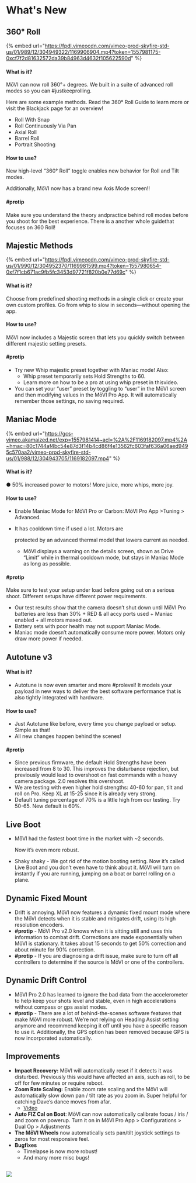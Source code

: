 # What's New

## 360° Roll

{% embed url="https://fpdl.vimeocdn.com/vimeo-prod-skyfire-std-us/01/989/12/304949322/1169906904.mp4?token=1557981175-0xcf7f2d81632572da39b84963d4632f105622590d" %}

#### What is it?

MōVI can now roll 360°+ degrees. We built in a suite of advanced roll modes so you can \#justkeeprolling.

Here are some example methods. Read the ​360° Roll Guide​ to learn more or visit the ​Blackjack​ page for an overview!

*  Roll With Snap
*  Roll Continuously Via Pan
*  Axial Roll
*  Barrel Roll
*  Portrait Shooting

#### How to use?

New high-level “360° Roll” toggle enables new behavior for Roll and Tilt modes.

Additionally, MōVI now has a brand new Axis Mode screen!!

#### \#protip

Make sure you understand the ​theory​ andpractice​ behind roll modes before you shoot for the best experience. There is a another whole guide​ that focuses on 360 Roll!

## Majestic Methods

{% embed url="https://fpdl.vimeocdn.com/vimeo-prod-skyfire-std-us/01/990/12/304952370/1169981599.mp4?token=1557980654-0xf7f1cb671ac9fb5fc3453d97721f820b0e77d69c" %}

#### What is it?

Choose from predefined shooting methods in a single click or create your own custom profiles. Go from whip to slow in seconds—without opening the app.

#### How to use?

MōVI now includes a Majestic screen that lets you quickly switch between different majestic setting presets.

#### \#protip

* Try new Whip majestic preset together with Maniac​ mode! Also:
  * Whip preset temporarily sets Hold Strengths to 60.
  * Learn more on how to be a pro at using whip preset in this ​video.​
* You can set your “user” preset by toggling to “user” in the MōVI screen and then modifying values in the MōVI Pro App. It will automatically remember those settings, no saving required.

## Maniac Mode 

{% embed url="https://gcs-vimeo.akamaized.net/exp=1557981414~acl=%2A%2F1169182097.mp4%2A~hmac=80c1744af4bc54e87d3f14b4cd86f4e13562fc603faf636a06aed9495c570aa2/vimeo-prod-skyfire-std-us/01/988/12/304943705/1169182097.mp4" %}

#### What is it?

● 50% increased power to motors! More juice, more whips, more joy.

#### How to use?

* Enable Maniac Mode for MōVI Pro or Carbon: MōVI Pro App &gt; ​Tuning &gt; Advanced.
* It has cooldown time if used a lot. Motors are

  protected by an advanced thermal model that lowers current as needed.

  * MōVI displays a warning on the details screen, shown as Drive “Limit” while in thermal cooldown mode, but stays in Maniac Mode as long as possible.

#### \#protip

Make sure to test your setup under load before going out on a serious shoot. Different setups have different power requirements.

* Our test results show that the camera doesn’t shut down until MōVI Pro batteries are less than 30% + RED & all accy ports used + Maniac enabled + all motors maxed out.
* Battery sets with poor health may not support Maniac Mode.
* Maniac mode doesn’t automatically consume more power. Motors only draw more power if needed.

## Autotune v3

#### What is it?

* Autotune is now even smarter and more \#prolevel! It models your payload in new ways to deliver the best software performance that is also tightly integrated with hardware.

#### How to use?

* Just Autotune like before, every time you change payload or setup. Simple as that!
* All new changes happen behind the scenes!

#### \#protip

* Since previous firmware, the default Hold Strengths have been increased from 8 to 30. This improves the disturbance rejection, but previously would lead to overshoot on fast commands with a heavy camera package. 2.0 resolves this overshoot.
* We are testing with even higher hold strengths: 40-60 for pan, tilt and roll on Pro. Keep XL at 15-25 since it is already very strong.
* Default tuning percentage of 70% is a little high from our testing. Try 50-65. New default is 60%.

## Live Boot

* MōVI had the fastest boot time in the market with ~2 seconds.

  Now it’s even more robust.

* Shaky shaky - We got rid of the motion booting setting. Now it’s called Live Boot and you don’t even have to think about it. MōVI will turn on instantly if you are running, jumping on a boat or barrel rolling on a plane.

## Dynamic Fixed Mount

* Drift is annoying. MōVI now features a dynamic fixed mount mode where the MōVI detects when it is stable and mitigates drift, using its high resolution encoders.
* **\#protip​** - MōVI Pro v2.0 knows when it is sitting still and uses this information to combat drift. Corrections are made exponentially when MōVI is stationary. It takes about 15 seconds to get 50% correction and about minute for 90% correction.
* **\#protip​** - If you are diagnosing a drift issue, make sure to turn off all controllers to determine if the source is MōVI or one of the controllers.

## Dynamic Drift Control 

* MōVI Pro 2.0 has learned to ignore the bad data from the accelerometer to help keep your shots level and stable, even in high accelerations without compass or gps assist modes.
* **\#protip**​ - There are a lot of behind-the-scenes software features that make MōVI more robust. We’re not relying on Heading Assist setting anymore and recommend keeping it off until you have a specific reason to use it. Additionally, the GPS option has been removed because GPS is now incorporated automatically.

## Improvements

* **Impact Recovery:​** MōVI will automatically reset if it detects it was disturbed. Previously this would have affected an axis, such as roll, to be off for few minutes or require reboot.
* **Zoom Rate Scaling:** ​Enable zoom rate scaling and the MōVI will automatically slow down pan / tilt rate as you zoom in. Super helpful for catching Dave’s dance moves from afar. 
  * [Video](https://youtu.be/Yh_HNvlUvv0)
* **Auto FIZ Cal on Boot**: ​MōVI can now automatically calibrate focus / iris / and zoom on powerup. Turn it on in MōVI Pro App &gt; Configurations &gt; Dual Op &gt; Adjustments
* **The​ MōVI Wheels​** now automatically sets pan/tilt joystick settings to zeros for most responsive feel.
* **Bugfixes**
  * Timelapse​ ​is now more robust!
  * And many more misc bugs!

## 

![](blob:https://app.gitbook.com/21a3ec5a-5ccf-46af-8114-540f535c8d16)

